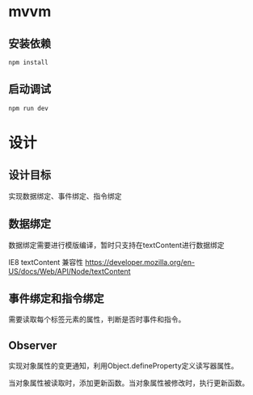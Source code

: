 # mvvm

## 安装依赖

```
npm install
```

## 启动调试

```
npm run dev
```


# 设计

## 设计目标

实现数据绑定、事件绑定、指令绑定


## 数据绑定

数据绑定需要进行模版编译，暂时只支持在textContent进行数据绑定

IE8 textContent 兼容性
https://developer.mozilla.org/en-US/docs/Web/API/Node/textContent

## 事件绑定和指令绑定

需要读取每个标签元素的属性，判断是否时事件和指令。

## Observer

实现对象属性的变更通知，利用Object.defineProperty定义读写器属性。

当对象属性被读取时，添加更新函数。当对象属性被修改时，执行更新函数。
